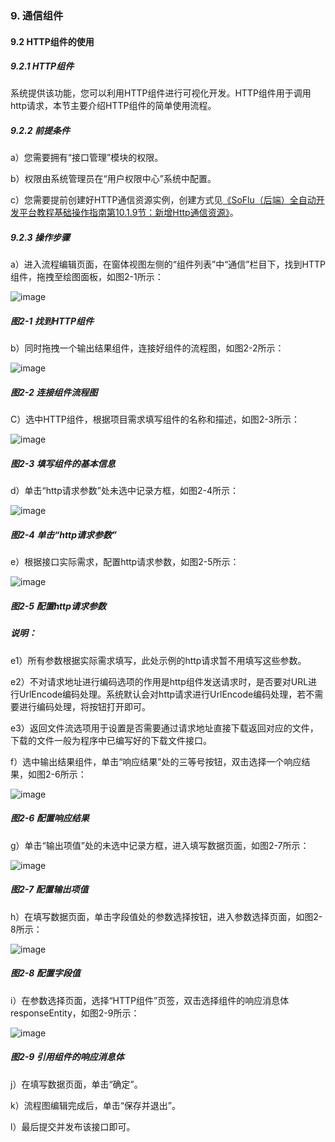 ### 9. 通信组件

#### 9.2 HTTP组件的使用

##### 9.2.1 HTTP组件

系统提供该功能，您可以利用HTTP组件进行可视化开发。HTTP组件用于调用http请求，本节主要介绍HTTP组件的简单使用流程。

##### 9.2.2 前提条件

a）您需要拥有“接口管理”模块的权限。

b）权限由系统管理员在“用户权限中心”系统中配置。

c）您需要提前创建好HTTP通信资源实例，创建方式见[《SoFlu（后端）全自动开发平台教程基础操作指南第10.1.9节：新增Http通信资源》](https://gitee.com/feisuanyz/SoFlu-adp/blob/master/SoFlu%EF%BC%88%E5%90%8E%E7%AB%AF%EF%BC%89%E5%85%A8%E8%87%AA%E5%8A%A8%E5%BC%80%E5%8F%91%E5%B9%B3%E5%8F%B0%E6%95%99%E7%A8%8B/SoFlu%EF%BC%88%E5%90%8E%E7%AB%AF%EF%BC%89%E5%9F%BA%E7%A1%80%E6%93%8D%E4%BD%9C%E6%8C%87%E5%8D%97/10.%20%E8%B5%84%E6%BA%90%E5%AE%9E%E4%BE%8B/1.%20%E6%96%B0%E5%A2%9E%E8%B5%84%E6%BA%90%E5%AE%9E%E4%BE%8B.md#19-%E6%96%B0%E5%A2%9Ehttp%E9%80%9A%E4%BF%A1%E8%B5%84%E6%BA%90)。

##### 9.2.3 操作步骤

a）进入流程编辑页面，在窗体视图左侧的“组件列表”中“通信”栏目下，找到HTTP组件，拖拽至绘图面板，如图2-1所示：

![image](https://user-images.githubusercontent.com/79617492/181436642-53812675-e994-46e1-8985-842be30a1110.png)

##### 图2-1 找到HTTP组件

b）同时拖拽一个输出结果组件，连接好组件的流程图，如图2-2所示：

![image](https://user-images.githubusercontent.com/79617492/181436663-ba1c1a22-91ca-4f54-b6ac-a26484e0b7e7.png)

##### 图2-2 连接组件流程图

C）选中HTTP组件，根据项目需求填写组件的名称和描述，如图2-3所示：

![image](https://user-images.githubusercontent.com/79617492/181436680-59f75a67-67af-4d4c-850a-4957bbc1d6e7.png)

##### 图2-3 填写组件的基本信息

d）单击“http请求参数”处未选中记录方框，如图2-4所示：

![image](https://user-images.githubusercontent.com/79617492/181436713-c7e92189-7957-4859-9238-e165e4e4e7ca.png)

##### 图2-4 单击“http请求参数”

e）根据接口实际需求，配置http请求参数，如图2-5所示：

![image](https://user-images.githubusercontent.com/79617492/181436751-108f0e94-38b5-444c-8822-98d097eedba9.png)

##### 图2-5 配置http请求参数

##### 说明：

e1）所有参数根据实际需求填写，此处示例的http请求暂不用填写这些参数。

e2）不对请求地址进行编码选项的作用是http组件发送请求时，是否要对URL进行UrlEncode编码处理。系统默认会对http请求进行UrlEncode编码处理，若不需要进行编码处理，将按钮打开即可。

e3）返回文件流选项用于设置是否需要通过请求地址直接下载返回对应的文件，下载的文件一般为程序中已编写好的下载文件接口。

f）选中输出结果组件，单击“响应结果”处的三等号按钮，双击选择一个响应结果，如图2-6所示：

![image](https://user-images.githubusercontent.com/79617492/181436791-441229ab-cc97-463b-a0ae-76d4c9ed70e2.png)

##### 图2-6 配置响应结果

g）单击“输出项值”处的未选中记录方框，进入填写数据页面，如图2-7所示：

![image](https://user-images.githubusercontent.com/79617492/181436806-eea05fd3-28cc-44a9-8eaf-d1ad29ab0ac7.png)

##### 图2-7 配置输出项值

h）在填写数据页面，单击字段值处的参数选择按钮，进入参数选择页面，如图2-8所示：

![image](https://user-images.githubusercontent.com/79617492/181436819-76850a12-70d1-4b77-a683-7aae7471da5b.png)

##### 图2-8 配置字段值

i）在参数选择页面，选择“HTTP组件”页签，双击选择组件的响应消息体responseEntity，如图2-9所示：

![image](https://user-images.githubusercontent.com/79617492/181436841-0a3021cc-76db-464f-a27a-0a66eca9b23a.png)

##### 图2-9 引用组件的响应消息体

j）在填写数据页面，单击“确定”。

k）流程图编辑完成后，单击“保存并退出”。

l）最后提交并发布该接口即可。
